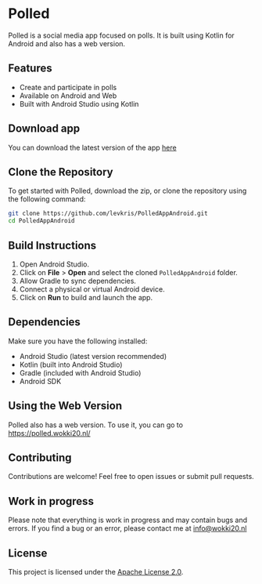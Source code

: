 # Polled

Polled is a social media app focused on polls. It is built using Kotlin for Android and also has a web version.

## Features
- Create and participate in polls
- Available on Android and Web
- Built with Android Studio using Kotlin

## Download app
You can download the latest version of the app [here](https://polled.wokki20.nl/polled-app.apk)

## Clone the Repository
To get started with Polled, download the zip, or clone the repository using the following command:
```sh
git clone https://github.com/levkris/PolledAppAndroid.git
cd PolledAppAndroid
```

## Build Instructions
1. Open Android Studio.
2. Click on **File** > **Open** and select the cloned `PolledAppAndroid` folder.
3. Allow Gradle to sync dependencies.
4. Connect a physical or virtual Android device.
5. Click on **Run** to build and launch the app.

## Dependencies
Make sure you have the following installed:
- Android Studio (latest version recommended)
- Kotlin (built into Android Studio)
- Gradle (included with Android Studio)
- Android SDK

## Using the Web Version
Polled also has a web version. To use it, you can go to https://polled.wokki20.nl/

## Contributing
Contributions are welcome! Feel free to open issues or submit pull requests.

## Work in progress
Please note that everything is work in progress and may contain bugs and errors. If you find a bug or an error, please contact me at [info@wokki20.nl](mailto:info@wokki20.nl)

## License
This project is licensed under the [Apache License 2.0](LICENSE).
